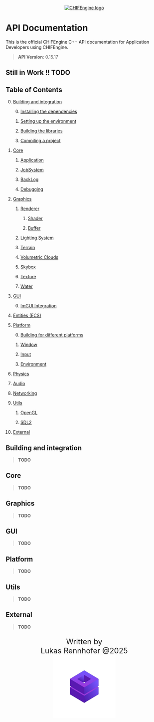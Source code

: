 <p align="center">
  <a href="https://voronoid.tech/">
    <img src="https://raw.githubusercontent.com/LukasRennhofer/CHIFEngine/refs/heads/main/config/assets/CHIFEngine_Logo_2_wbg.png" width="200" alt="CHIFEngine logo">
  </a>
</p>

# API Documentation

This is the official CHIFEngine C++ API documentation for Application Developers using CHIFEngine.

> **API Version**: 0.15.17

## Still in Work !! TODO

## Table of Contents

0. [Building and integration](#building-and-integration)

    0. [Installing the dependencies](#TODO)

    1. [Setting up the environment](#TODO)

    2. [Building the libraries](#TODO)

    3. [Compiling a project](#TODO)

1. [Core](#core)

    1. [Application](#TODO)

    2. [JobSystem](#TODO)

    3. [BackLog](#TODO)

    4. [Debugging](#TODO)

2. [Graphics](#graphics)

    1. [Renderer](#TODO)

        1. [Shader](#TODO)

        2. [Buffer](#TODO)
    
    2. [Lighting System](#TODO)

    3. [Terrain](#TODO)

    4. [Volumetric Clouds](#TODO)

    5. [Skybox](#TODO)

    6. [Texture](#TODO)

    7. [Water](#TODO)

3. [GUI](#gui)

    0. [ImGUI Integration](#TODO)

4. [Entities (ECS)](#TODO)

5. [Platform](#Platform)
   
    0. [Building for different platforms](#TODO)

    1. [Window](#TODO)

    2. [Input](#TODO)
    
    3. [Environment](#TODO)


6. [Physics](#TODO)

7. [Audio](#TODO)

8. [Networking](#TODO)

9. [Utils](#utils)
   
   1. [OpenGL](#TODO)

   2. [SDL2](#TODO)

10. [External](#external)



## Building and integration
> **TODO**
## Core
> **TODO**
## Graphics
> **TODO**
## GUI
> **TODO**
## Platform
> **TODO**
## Utils
> **TODO**
## External
> **TODO**

<p style="font-size: 24px;" align="center">
  Written by
  <br>
  Lukas Rennhofer @2025
  <br>
  <a href="https://voronoid.tech/">
    <img src="https://raw.githubusercontent.com/LukasRennhofer/CHIFEngine/refs/heads/main/config/assets/LRDevLogoBig.png" width="200" alt="LRDev Logo">
  </a>
</p>